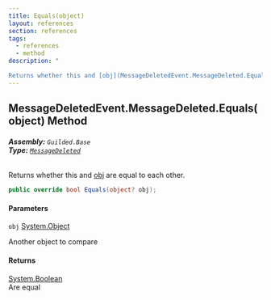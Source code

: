 ```yaml
---
title: Equals(object)
layout: references
section: references
tags:
  - references
  - method
description: "

Returns whether this and [obj](MessageDeletedEvent.MessageDeleted.Equals(object).md#Guilded.Base.Events.MessageDeletedEvent.MessageDeleted.Equals(object).obj 'Guilded.Base.Events.MessageDeletedEvent.MessageDeleted.Equals(object).obj') are equal to each other."
---
```


## MessageDeletedEvent.MessageDeleted.Equals(object) Method
###### **Assembly:** `Guilded.Base`<br/>**Type:** [`MessageDeleted`](MessageDeletedEvent.MessageDeleted.md 'Guilded.Base.Events.MessageDeletedEvent.MessageDeleted')

Returns whether this and [obj](MessageDeletedEvent.MessageDeleted.Equals(object).md#Guilded.Base.Events.MessageDeletedEvent.MessageDeleted.Equals(object).obj 'Guilded.Base.Events.MessageDeletedEvent.MessageDeleted.Equals(object).obj') are equal to each other.

```csharp
public override bool Equals(object? obj);
```
#### Parameters

<a name='Guilded.Base.Events.MessageDeletedEvent.MessageDeleted.Equals(object).obj'></a>

`obj` [System.Object](https://docs.microsoft.com/en-us/dotnet/api/System.Object 'System.Object')

Another object to compare

#### Returns
[System.Boolean](https://docs.microsoft.com/en-us/dotnet/api/System.Boolean 'System.Boolean')  
Are equal